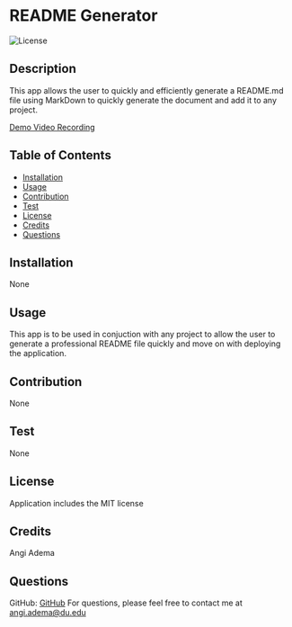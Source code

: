 
  # README Generator 
  ![License](https://img.shields.io/badge/license-MIT-lightgreen)

  ## Description

  This app allows the user to quickly and efficiently generate a README.md file using MarkDown to quickly generate the document and add it to any project.

  [Demo Video Recording](https://drive.google.com/file/d/1jTvq6Mc5GWjghSiGWr_x-mBL0wZu1pgB/view)

  ## Table of Contents

  - [Installation](#installation) 
  - [Usage](#usage) 
  - [Contribution](#contribution) 
  - [Test](#test) 
  - [License](#license)
  - [Credits](#credits) 
  - [Questions](#questions)

  ## Installation

  None

  ## Usage

  This app is to be used in conjuction with any project to allow the user to generate a professional README file quickly and move on with deploying the application.

  ## Contribution

  None

  ## Test

  None
  

  ## License

  Application includes the MIT license

  ## Credits

  Angi Adema

  ## Questions

  GitHub: [GitHub](https://github.com/Angi-Adema)
  For questions, please feel free to contact me at angi.adema@du.edu

